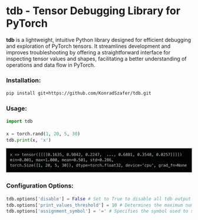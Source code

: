 # tdb - Tensor Debugging Library for PyTorch

**tdb** is a lightweight, intuitive Python library designed for efficient debugging and exploration of PyTorch tensors. It streamlines development and improves troubleshooting by offering a straightforward interface for inspecting tensor values and shapes, facilitating a better understanding of operations and data flow in PyTorch.

### Installation:
```bash
pip install git+https://github.com/KonradSzafer/tdb.git
```

### Usage:
```python
import tdb

x = torch.rand(1, 20, 5, 30)
tdb.print(x, 'x')
```

![](assets/example_output_1.png)

<!-- ### Example Usage:
![](assets/example_output_2.png) -->

### Configuration Options:
```python
tdb.options['disable'] = False # Set to True to disable all tdb output
tdb.options['print_values_threshold'] = 10 # Determines the maximum number of values to display from the last dimension of a tensor
tdb.options['assignment_symbol'] = '=' # Specifies the symbol used to separate tensor parameters from their values
```
